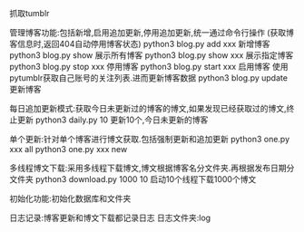 抓取tumblr

管理博客功能:包括新增,启用追加更新,停用追加更新,统一通过命令行操作
(获取博客信息时,返回404自动停用博客状态)
python3 blog.py add xxx 新增博客
python3 blog.py show    展示所有博客
python3 blog.py show  xxx  展示指定博客
python3 blog.py stop xxx 停用博客
python3 blog.py start xxx 启用博客
使用pytumblr获取自己账号的关注列表.进而更新博客数据
python3 blog.py update    更新博客

每日追加更新模式:获取今日未更新过的博客的博文,如果发现已经获取过的博文,终止更新
python3 daily.py 10 更新10个,今日未更新的博客

单个更新:针对单个博客进行博文获取.包括强制更新和追加更新
python3 one.py xxx all
python3 one.py xxx new

多线程博文下载:采用多线程下载博文,博文根据博客名分文件夹.再根据发布日期分文件夹
python3 download.py 1000 10 启动10个线程下载1000个博文

初始化功能:初始化数据库和文件夹

日志记录:博客更新和博文下载都记录日志
日志文件夹:log



